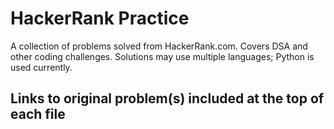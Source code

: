 # HackerRank Practice

A collection of problems solved from HackerRank.com. Covers DSA and other coding challenges. Solutions may use multiple languages; Python is used currently.  

## Links to original problem(s) included at the top of each file
